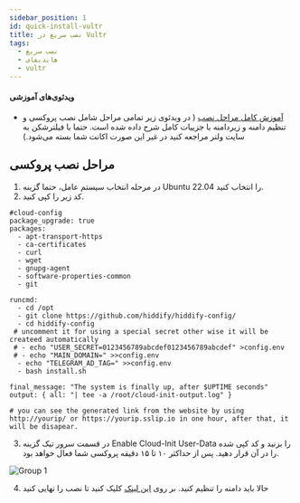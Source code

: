 ```yaml
---
sidebar_position: 1
id: quick-install-vultr
title: نصب سریع در Vultr
tags:
  - نصب سریع
  - هایدیفای
  - vultr
---
```


#### ویدئوی‌های آموزشی

- [آموزش کامل مراحل نصب](https://www.youtube.com/watch?v=hRRg10BURJI) ( در
  ویدئوی زیر تمامی مراحل شامل نصب پروکسی و تنظیم دامنه و زیردامنه با جزییات کامل
  شرح داده شده است. حتما با فیلترشکن به سایت ولتر مراجعه کنید در غیر این صورت
  اکانت شما بسته می‌شود.)

## مراحل نصب پروکسی

1. در مرحله انتخاب سیستم عامل، حتما گزینه Ubuntu 22.04 را انتخاب کنید.
2. کد زیر را کپی کنید.

```
#cloud-config
package_upgrade: true
packages:
  - apt-transport-https
  - ca-certificates
  - curl
  - wget
  - gnupg-agent
  - software-properties-common
  - git

runcmd:
  - cd /opt
  - git clone https://github.com/hiddify/hiddify-config/
  - cd hiddify-config
 # uncomment it for using a special secret other wise it will be createed automatically
 # - echo "USER_SECRET=0123456789abcdef0123456789abcdef" >config.env
 # - echo "MAIN_DOMAIN=" >>config.env
  - echo "TELEGRAM_AD_TAG=" >>config.env
  - bash install.sh

final_message: "The system is finally up, after $UPTIME seconds"
output: { all: "| tee -a /root/cloud-init-output.log" }

# you can see the generated link from the website by using http://yourip/ or https://yourip.sslip.io in one hour, after that, it will be disapear.
```

3. در قسمت سرور تیک گزینه Enable Cloud-Init User-Data را بزنید و کد کپی شده را
   در آن قرار دهید. پس از حداکثر ۱۰ تا ۱۵ دقیقه پروکسی شما فعال خواهد بود.

![Group 1](https://user-images.githubusercontent.com/79760104/221190008-239cd200-4184-4c05-82ea-ff00a47e920e.jpg)

4. حالا باید دامنه را تنظیم کنید. بر روی
   [این لینک](https://github.com/hiddify/hiddify-config/wiki/%D8%B1%D8%A7%D9%87%D9%86%D9%85%D8%A7%DB%8C-%D8%AA%D9%86%D8%B8%DB%8C%D9%85-%D8%AF%D8%A7%D9%85%D9%86%D9%87-%D9%88-%D8%B2%DB%8C%D8%B1-%D8%AF%D8%A7%D9%85%D9%86%D9%87)
   کلیک کنید تا نصب را نهایی کنید
